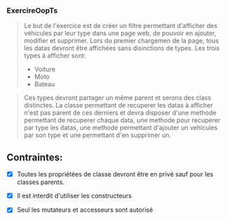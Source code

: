 ### **ExercireOopTs**

> Le but de l'exercice est de créer un filtre permettant d'afficher des véhicules par leur
> type dans une page web, de pouvoir en ajouter, modifier et supprimer. Lors du premier chargemen de la page, tous les datas devront être affichées sans disinctions
> de types. Les trois types à afficher sont:
> * Voiture
> * Moto
> * Bateau 

> Ces types devront partager un même parent et serons des class distinctes. La classe permettant de recuperer les datas à afficher n'est pas parent de ces derniers
> et devra disposer d'une methode permettant de recuperer chaque data, une methode pour recuperer par type les datas, une methode permettant d'ajouter un 
> vehicules par son type et une permettant d'en supprimer un.

## Contraintes:
- [x] Toutes les propriétées de classe devront être en privé sauf pour les classes parents.
- [x] Il est interdit d'utiliser les constructeurs
- [x] Seul les mutateurs et accesseurs sont autorisé 

